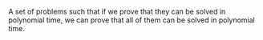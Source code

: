 A set of problems such that if we prove that they can be solved in polynomial time, we can prove that all of them can be solved in polynomial time.

